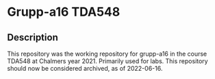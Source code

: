 # Grupp-a16 TDA548
## Description
This repository was the working repository for grupp-a16 in the course TDA548 at Chalmers year 2021. Primarily used for labs. This repository should now be considered archived, as of 2022-06-16.
